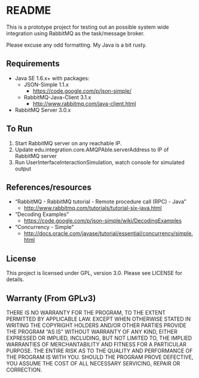 # README

This is a prototype project for testing out an possible system wide integration
using RabbitMQ as the task/message broker.

Please excuse any odd formatting. My Java is a bit rusty.

## Requirements

* Java SE 1.6.x+ with packages:
    * JSON-Simple 1.1.x
        * https://code.google.com/p/json-simple/
    * RabbitMQ-Java-Client 3.1.x
        * http://www.rabbitmq.com/java-client.html
* RabbitMQ Server 3.0.x

## To Run

1. Start RabbitMQ server on any reachable IP.
2. Update edu.integration.core.AMQPAble.serverAddress to IP of RabbitMQ server
3. Run UserInterfaceInteractionSimulation, watch console for simulated output

## References/resources

* “RabbitMQ - RabbitMQ tutorial - Remote procedure call (RPC) - Java”
    * http://www.rabbitmq.com/tutorials/tutorial-six-java.html
* “Decoding Examples”
    * https://code.google.com/p/json-simple/wiki/DecodingExamples
* “Concurrency - Simple”
    * http://docs.oracle.com/javase/tutorial/essential/concurrency/simple.html

## License

This project is licensed under GPL, version 3.0. Please see LICENSE for details.

## Warranty (From GPLv3)

THERE IS NO WARRANTY FOR THE PROGRAM, TO THE EXTENT PERMITTED BY APPLICABLE
LAW. EXCEPT WHEN OTHERWISE STATED IN WRITING THE COPYRIGHT HOLDERS AND/OR
OTHER PARTIES PROVIDE THE PROGRAM “AS IS” WITHOUT WARRANTY OF ANY KIND,
EITHER EXPRESSED OR IMPLIED, INCLUDING, BUT NOT LIMITED TO, THE IMPLIED
WARRANTIES OF MERCHANTABILITY AND FITNESS FOR A PARTICULAR PURPOSE.
THE ENTIRE RISK AS TO THE QUALITY AND PERFORMANCE OF THE PROGRAM IS WITH
YOU. SHOULD THE PROGRAM PROVE DEFECTIVE, YOU ASSUME THE COST OF ALL NECESSARY
SERVICING, REPAIR OR CORRECTION.
